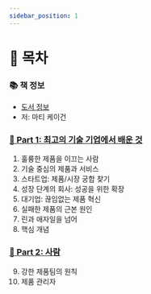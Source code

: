 ```yaml
---
sidebar_position: 1
---
```


# 🚀 목차

### 📚 책 정보
- [도서 정보](http://www.yes24.com/Product/Goods/67512293)
- 저: 마티 케이건

### [🤔 Part 1: 최고의 기술 기업에서 배운 것](/docs/etc/inspired/part-1)
1. 훌륭한 제품을 이끄는 사람
2. 기술 중심의 제품과 서비스
3. 스타트업: 제품/시장 궁합 찾기
4. 성장 단계의 회사: 성공을 위한 확장
5. 대기업: 끊임없는 제품 혁신
6. 실패한 제품의 근본 원인
7. 린과 애자일을 넘어
8. 핵심 개념

### [🤔 Part 2: 사람](/docs/etc/inspired/part-2)
9. 강한 제품팀의 원칙
10. 제품 관리자
